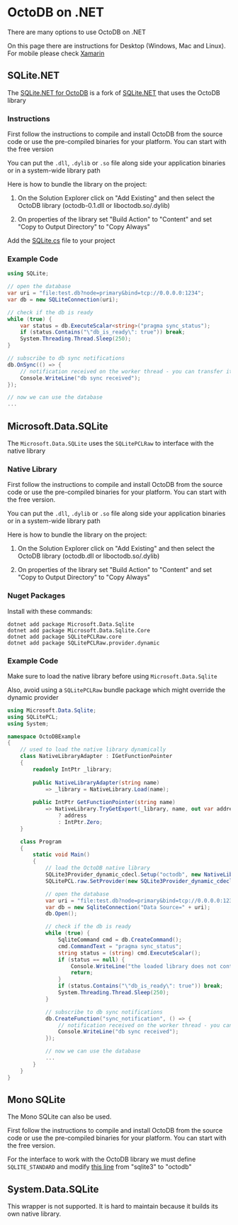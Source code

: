 OctoDB on .NET
==============

There are many options to use OctoDB on .NET

On this page there are instructions for Desktop (Windows, Mac and Linux). For mobile please check [Xamarin](xamarin.md)


## SQLite.NET

The [SQLite.NET for OctoDB](https://github.com/octodb/sqlite-net) is a fork of [SQLite.NET](https://github.com/praeclarum/sqlite-net)
that uses the OctoDB library


### Instructions

First follow the instructions to compile and install OctoDB from the source code or use the
pre-compiled binaries for your platform. You can start with the free version

You can put the `.dll`, `.dylib` or `.so` file along side your application binaries or in a system-wide library path

Here is how to bundle the library on the project:

1. On the Solution Explorer click on "Add Existing" and then select the OctoDB library (octodb-0.1.dll or liboctodb.so/.dylib)

2. On properties of the library set "Build Action" to "Content" and set "Copy to Output Directory" to "Copy Always"

Add the [SQLite.cs](https://github.com/octodb/sqlite-net/blob/master/src/SQLite.cs) file to your project


### Example Code

```csharp
using SQLite;

// open the database
var uri = "file:test.db?node=primary&bind=tcp://0.0.0.0:1234";
var db = new SQLiteConnection(uri);

// check if the db is ready
while (true) {
    var status = db.ExecuteScalar<string>("pragma sync_status");
    if (status.Contains("\"db_is_ready\": true")) break;
    System.Threading.Thread.Sleep(250);
}

// subscribe to db sync notifications
db.OnSync(() => {
    // notification received on the worker thread - you can transfer it to the main thread here
    Console.WriteLine("db sync received");
});

// now we can use the database
...
```


## Microsoft.Data.SQLite

The `Microsoft.Data.SQLite` uses the `SQLitePCLRaw` to interface with the native library


### Native Library

First follow the instructions to compile and install OctoDB from the source code or use the
pre-compiled binaries for your platform. You can start with the free version.

You can put the `.dll`, `.dylib` or `.so` file along side your application binaries or in a system-wide library path

Here is how to bundle the library on the project:

1. On the Solution Explorer click on "Add Existing" and then select the OctoDB library (octodb.dll or liboctodb.so/.dylib)

2. On properties of the library set "Build Action" to "Content" and set "Copy to Output Directory" to "Copy Always"


### Nuget Packages

Install with these commands:

    dotnet add package Microsoft.Data.Sqlite
    dotnet add package Microsoft.Data.Sqlite.Core
    dotnet add package SQLitePCLRaw.core
    dotnet add package SQLitePCLRaw.provider.dynamic


### Example Code

Make sure to load the native library before using `Microsoft.Data.Sqlite`

Also, avoid using a `SQLitePCLRaw` bundle package which might override the dynamic provider

```csharp
using Microsoft.Data.Sqlite;
using SQLitePCL;
using System;

namespace OctoDBExample
{
    // used to load the native library dynamically
    class NativeLibraryAdapter : IGetFunctionPointer
    {
        readonly IntPtr _library;
    
        public NativeLibraryAdapter(string name)
            => _library = NativeLibrary.Load(name);
    
        public IntPtr GetFunctionPointer(string name)
            => NativeLibrary.TryGetExport(_library, name, out var address)
                ? address
                : IntPtr.Zero;
    }

    class Program
    {
        static void Main()
        {
            // load the OctoDB native library
            SQLite3Provider_dynamic_cdecl.Setup("octodb", new NativeLibraryAdapter("octodb"));
            SQLitePCL.raw.SetProvider(new SQLite3Provider_dynamic_cdecl());

            // open the database
            var uri = "file:test.db?node=primary&bind=tcp://0.0.0.0:1234";
            var db = new SqliteConnection("Data Source=" + uri);
            db.Open();

            // check if the db is ready
            while (true) {
                SqliteCommand cmd = db.CreateCommand();
                cmd.CommandText = "pragma sync_status";
                string status = (string) cmd.ExecuteScalar();
                if (status == null) {
                    Console.WriteLine("the loaded library does not contain OctoDB");
                    return;
                }
                if (status.Contains("\"db_is_ready\": true")) break;
                System.Threading.Thread.Sleep(250);
            }

            // subscribe to db sync notifications
            db.CreateFunction("sync_notification", () => {
                // notification received on the worker thread - you can transfer it to the main thread here
                Console.WriteLine("db sync received");
            });

            // now we can use the database
            ...
        }
    }
}
```


## Mono SQLite

The Mono SQLite can also be used.

First follow the instructions to compile and install OctoDB from the source code or use the
pre-compiled binaries for your platform. You can start with the free version.

For the interface to work with the OctoDB library we must define `SQLITE_STANDARD` and modify
[this line](https://github.com/mono/mono/blob/master/mcs/class/Mono.Data.Sqlite/Mono.Data.Sqlite_2.0/UnsafeNativeMethods.cs#L57)
from "sqlite3" to "octodb"


## System.Data.SQLite

This wrapper is not supported. It is hard to maintain because it builds its own native library.
